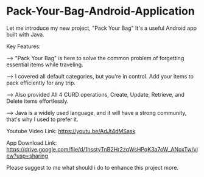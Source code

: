 # Pack-Your-Bag-Android-Application

Let me introduce my new project, "Pack Your Bag"
It's a useful Android app built with Java.

Key Features:

--> "Pack Your Bag" is here to solve the common problem of forgetting essential items while traveling.

--> I covered all default categories, but you're in control. Add your items to pack efficiently for any trip.

--> Also provided All 4 CURD operations, Create, Update, Retrieve, and Delete items effortlessly.

--> Java is a widely used language, and it will have a strong community, that's why I used to prefer it. 

Youtube Video Link: https://youtu.be/AdJt4dMSask

App Download Link: https://drive.google.com/file/d/1hsstyTnB2Hr2zqWsHPqK3a7oW_ANoxTw/view?usp=sharing 

Please suggest to me what should i do to enhance this project more. 
